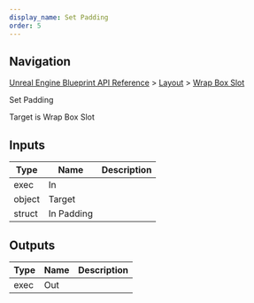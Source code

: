 ```yaml
---
display_name: Set Padding
order: 5
---
```

## Navigation

[Unreal Engine Blueprint API Reference](https://dev.epicgames.com/documentation/en-us/unreal-engine/BlueprintAPI) > [Layout](https://dev.epicgames.com/documentation/en-us/unreal-engine/BlueprintAPI/Layout) > [Wrap Box Slot](https://dev.epicgames.com/documentation/en-us/unreal-engine/BlueprintAPI/Layout/WrapBoxSlot)

Set Padding

Target is Wrap Box Slot

## Inputs

| Type | Name | Description |
| --- | --- | --- |
| exec | In |  |
| object | Target |  |
| struct | In Padding |  |

## Outputs

| Type | Name | Description |
| --- | --- | --- |
| exec | Out |  |
